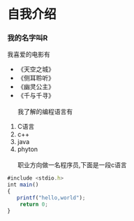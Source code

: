 # 自我介绍
### 我的名字叫R
我喜爱的电影有
* 《天空之城》
* 《侧耳聆听》
* 《幽灵公主》
* 《千与千寻》<br><br>
我了解的编程语言有
1. C语言<br>
2. c++<br>
3. java<br>
4. phyton<br><br>
职业方向做一名程序员,下面是一段c语言
```javascript
#include <stdio.h>
int main()
{
   printf("hello,world");
    return 0;
}
```
